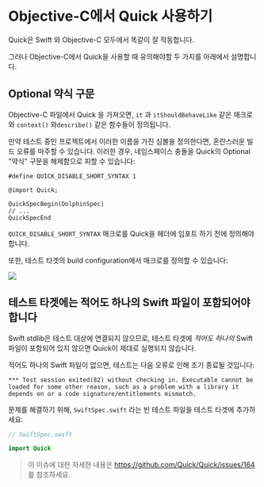 # Objective-C에서 Quick 사용하기

Quick은 Swift 와 Objective-C 모두에서 똑같이 잘 작동합니다.

그러나 Objective-C에서 Quick을 사용할 때 유의해야할 두 가지를 아래에서 설명합니다. 

## Optional 약식 구문

Objective-C 파일에서 Quick 을 가져오면,  `it` 과 `itShouldBehaveLike` 같은 매크로와  `context()` 와`describe()` 같은 함수들이 정의됩니다.

만약 테스트 중인 프로젝트에서 이러한 이름을 가진 심볼을 정의한다면, 혼란스러운 빌드 오류를 마주할 수 있습니다. 이러한 경우, 네임스페이스 충돌을 Quick의 Optional "약식" 구문을 해제함으로 피할 수 있습니다:

```objc
#define QUICK_DISABLE_SHORT_SYNTAX 1

@import Quick;

QuickSpecBegin(DolphinSpec)
// ...
QuickSpecEnd
```

`QUICK_DISABLE_SHORT_SYNTAX` 매크로를 Quick을 헤더에 임포트 하기 전에 정의해야 합니다.

또한, 테스트 타겟의 build configuration에서 매크로를 정의할 수 있습니다:

![](http://d.twobitlabs.com/VFEamhvixX.png)

## 테스트 타겟에는 적어도 하나의 Swift 파일이 포함되어야 합니다

Swift stdlib은 테스트 대상에 연결되지 않으므로, 테스트 타겟에 *적어도 하나의* Swift 파일이 포함되어 있지 않으면 Quick이 제대로 실행되지 않습니다.

적어도 하나의 Swift 파일이 없으면, 테스트는 다음 오류로 인해 조기 종료될 것입니다:

```
*** Test session exited(82) without checking in. Executable cannot be
loaded for some other reason, such as a problem with a library it
depends on or a code signature/entitlements mismatch.
```

문제를 해결하기 위해, `SwiftSpec.swift` 라는 빈 테스트 파일을 테스트 타겟에 추가하세요:

```swift
// SwiftSpec.swift

import Quick
```

> 이 이슈에 대한 자세한 내용은 https://github.com/Quick/Quick/issues/164 를 참조하세요.
